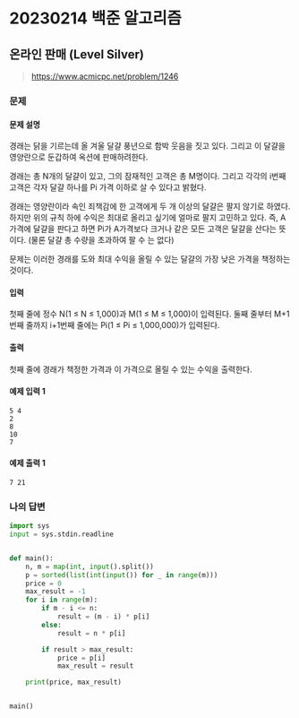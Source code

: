 # 20230214 백준 알고리즘

## 온라인 판매 (Level Silver)
> https://www.acmicpc.net/problem/1246

### 문제
#### 문제 설명
경래는 닭을 기르는데 올 겨울 달걀 풍년으로 함박 웃음을 짓고 있다. 그리고 이 달걀을 영양란으로 둔갑하여 옥션에 판매하려한다.

경래는 총 N개의 달걀이 있고, 그의 잠재적인 고객은 총 M명이다. 그리고 각각의 i번째 고객은 각자 달걀 하나를 Pi 가격 이하로 살 수 있다고 밝혔다.

경래는 영양란이라 속인 죄책감에 한 고객에게 두 개 이상의 달걀은 팔지 않기로 하였다. 하지만 위의 규칙 하에 수익은 최대로 올리고 싶기에 얼마로 팔지 고민하고 있다. 즉, A가격에 달걀을 판다고 하면 Pi가 A가격보다 크거나 같은 모든 고객은 달걀을 산다는 뜻이다. (물론 달걀 총 수량을 초과하여 팔 수 는 없다)

문제는 이러한 경래를 도와 최대 수익을 올릴 수 있는 달걀의 가장 낮은 가격을 책정하는 것이다.

#### 입력
첫째 줄에 정수 N(1 ≤ N ≤ 1,000)과 M(1 ≤ M ≤ 1,000)이 입력된다. 둘째 줄부터 M+1번째 줄까지 i+1번째 줄에는 Pi(1 ≤ Pi ≤ 1,000,000)가 입력된다.

#### 출력
첫째 줄에 경래가 책정한 가격과 이 가격으로 올릴 수 있는 수익을 출력한다.

#### 예제 입력 1
```
5 4
2
8
10
7
```

#### 예제 출력 1
```
7 21
```

### 나의 답변
```python
import sys
input = sys.stdin.readline


def main():
    n, m = map(int, input().split())
    p = sorted(list(int(input()) for _ in range(m)))
    price = 0
    max_result = -1
    for i in range(m):
        if m - i <= n:
            result = (m - i) * p[i]
        else:
            result = n * p[i]

        if result > max_result:
            price = p[i]
            max_result = result

    print(price, max_result)


main()
```